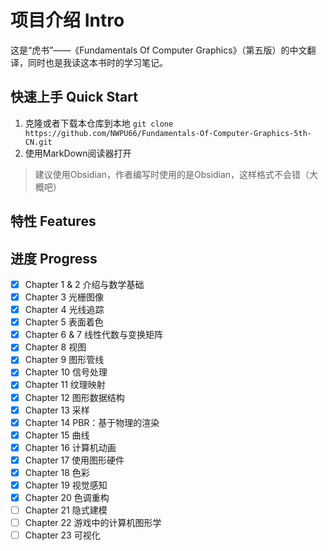# 项目介绍 Intro
这是“虎书”——《Fundamentals Of Computer Graphics》（第五版）的中文翻译，同时也是我读这本书时的学习笔记。

## 快速上手 Quick Start
1. 克隆或者下载本仓库到本地 `git clone https://github.com/NWPU66/Fundamentals-Of-Computer-Graphics-5th-CN.git`
2. 使用MarkDown阅读器打开
> 建议使用Obsidian，作者编写时使用的是Obsidian，这样格式不会错（大概吧）

## 特性 Features

## 进度 Progress
- [x] Chapter 1 & 2 介绍与数学基础
- [x] Chapter 3 光栅图像
- [x] Chapter 4 光线追踪
- [x] Chapter 5 表面着色
- [x] Chapter 6 & 7 线性代数与变换矩阵    
- [x] Chapter 8 视图
- [x] Chapter 9 图形管线
- [x] Chapter 10 信号处理
- [x] Chapter 11 纹理映射
- [x] Chapter 12 图形数据结构
- [x] Chapter 13 采样
- [x] Chapter 14 PBR：基于物理的渲染
- [x] Chapter 15 曲线
- [x] Chapter 16 计算机动画
- [x] Chapter 17 使用图形硬件
- [x] Chapter 18 色彩
- [x] Chapter 19 视觉感知
- [x] Chapter 20 色调重构
- [ ] Chapter 21 隐式建模
- [ ] Chapter 22 游戏中的计算机图形学
- [ ] Chapter 23 可视化
